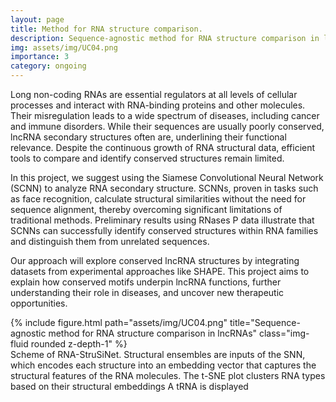 ```yaml
---
layout: page
title: Method for RNA structure comparison.
description: Sequence-agnostic method for RNA structure comparison in lncRNAs.
img: assets/img/UC04.png
importance: 3
category: ongoing
---
```


Long non-coding RNAs are essential regulators at all levels of cellular processes and interact with RNA-binding proteins and other molecules. Their misregulation leads to a wide spectrum of diseases, including cancer and immune disorders. While their sequences are usually poorly conserved, lncRNA secondary structures often are, underlining their functional relevance. Despite the continuous growth of RNA structural data, efficient tools to compare and identify conserved structures remain limited.

In this project, we suggest using the Siamese Convolutional Neural Network (SCNN) to analyze RNA secondary structure. SCNNs, proven in tasks such as face recognition, calculate structural similarities without the need for sequence alignment, thereby overcoming significant limitations of traditional methods. Preliminary results using RNases P data illustrate that SCNNs can successfully identify conserved structures within RNA families and distinguish them from unrelated sequences.

Our approach will explore conserved lncRNA structures by integrating datasets from experimental approaches like SHAPE. This project aims to explain how conserved motifs underpin lncRNA functions, further understanding their role in diseases, and uncover new therapeutic opportunities.




<div class="row">
    <div class="col-sm mt-3 mt-md-0">
        {% include figure.html path="assets/img/UC04.png" title="Sequence-agnostic method for RNA structure comparison in lncRNAs" class="img-fluid rounded z-depth-1" %}
    </div>
</div>

<div class="caption">
	Scheme of RNA-StruSiNet. Structural ensembles are inputs of the SNN, which encodes each structure into an embedding vector that captures the structural features of the RNA molecules. The t-SNE plot clusters RNA types based on their structural embeddings A tRNA is displayed
</div>


